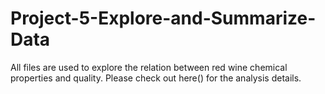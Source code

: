 # Project-5-Explore-and-Summarize-Data

All files are used to explore the relation between red wine chemical properties and quality.
Please check out here() for the analysis details.
